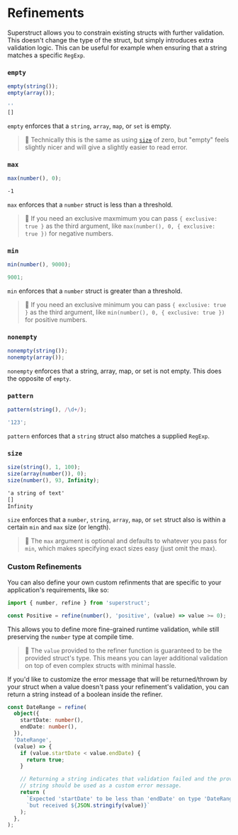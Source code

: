 # Refinements

Superstruct allows you to constrain existing structs with further validation. This doesn't change the type of the struct, but simply introduces extra validation logic. This can be useful for example when ensuring that a string matches a specific `RegExp`.

### `empty`

```ts
empty(string());
empty(array());
```

```ts
''
[]
```

`empty` enforces that a `string`, `array`, `map`, or `set` is empty.

> 🤖 Technically this is the same as using [`size`](#size) of zero, but "empty" feels slightly nicer and will give a slightly easier to read error.

### `max`

```ts
max(number(), 0);
```

```txt
-1
```

`max` enforces that a `number` struct is less than a threshold.

> 🤖 If you need an exclusive maxmimum you can pass `{ exclusive: true }` as the third argument, like `max(number(), 0, { exclusive: true })` for negative numbers.

### `min`

```ts
min(number(), 9000);
```

```ts
9001;
```

`min` enforces that a `number` struct is greater than a threshold.

> 🤖 If you need an exclusive minimum you can pass `{ exclusive: true }` as the third argument, like `min(number(), 0, { exclusive: true })` for positive numbers.

### `nonempty`

```ts
nonempty(string());
nonempty(array());
```

`nonempty` enforces that a string, array, map, or set is not empty. This does the opposite of `empty`.

### `pattern`

```ts
pattern(string(), /\d+/);
```

```ts
'123';
```

`pattern` enforces that a `string` struct also matches a supplied `RegExp`.

### `size`

```ts
size(string(), 1, 100);
size(array(number()), 0);
size(number(), 93, Infinity);
```

```txt
'a string of text'
[]
Infinity
```

`size` enforces that a `number`, `string`, `array`, `map`, or `set` struct also is within a certain `min` and `max` size (or length).

> 🤖 The `max` argument is optional and defaults to whatever you pass for `min`, which makes specifying exact sizes easy (just omit the max).

### Custom Refinements

You can also define your own custom refinments that are specific to your application's requirements, like so:

```ts
import { number, refine } from 'superstruct';

const Positive = refine(number(), 'positive', (value) => value >= 0);
```

This allows you to define more fine-grained runtime validation, while still preserving the `number` type at compile time.

> 🤖 The `value` provided to the refiner function is guaranteed to be the provided struct's type. This means you can layer additional validation on top of even complex structs with minimal hassle.

If you'd like to customize the error message that will be returned/thrown by your struct when a value doesn't pass your refinement's validation, you can return a string instead of a boolean inside the refiner.

```ts
const DateRange = refine(
  object({
    startDate: number(),
    endDate: number(),
  }),
  'DateRange',
  (value) => {
    if (value.startDate < value.endDate) {
      return true;
    }

    // Returning a string indicates that validation failed and the provided
    // string should be used as a custom error message.
    return (
      `Expected 'startDate' to be less than 'endDate' on type 'DateRange', ` +
      `but received ${JSON.stringify(value)}`
    );
  },
);
```
